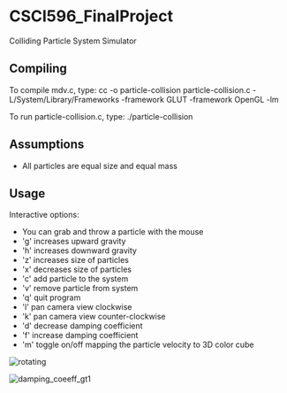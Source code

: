 # CSCI596_FinalProject
Colliding Particle System Simulator

Compiling
---------------
To compile mdv.c, type:
cc -o particle-collision particle-collision.c -L/System/Library/Frameworks -framework GLUT -framework OpenGL -lm

To run particle-collision.c, type:
./particle-collision

Assumptions
---------------
- All particles are equal size and equal mass

Usage
---------------
Interactive options:
- You can grab and throw a particle with the mouse
- 'g' increases upward gravity
- 'h' increases downward gravity
- 'z' increases size of particles
- 'x' decreases size of particles
- 'c' add particle to the system
- 'v' remove particle from system
- 'q' quit program
- 'l' pan camera view clockwise
- 'k' pan camera view counter-clockwise
- 'd' decrease damping coefficient
- 'f' increase damping coefficient
- 'm' toggle on/off mapping the particle velocity to 3D color cube




![rotating](https://github.com/sarahdepillis/CSCI596_FinalProject/assets/28903687/ff2ef9e5-25e0-4979-8125-919f99506631)

![damping_coeeff_gt1](https://github.com/sarahdepillis/CSCI596_FinalProject/assets/28903687/51d31f7d-d32d-44e2-b194-de3a5ab852f2)



